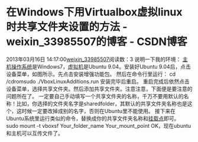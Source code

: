# 在Windows下用Virtualbox虚拟linux时共享文件夹设置的方法 - weixin_33985507的博客 - CSDN博客
2013年03月16日 14:17:00[weixin_33985507](https://me.csdn.net/weixin_33985507)阅读数：3
说明一下我的环境：
[主机操作系统](http://wenwen.soso.com/z/Search.e?sp=S%E4%B8%BB%E6%9C%BA%E6%93%8D%E4%BD%9C%E7%B3%BB%E7%BB%9F&ch=w.search.yjjlink&cid=w.search.yjjlink)是Windows7，[虚拟机](http://wenwen.soso.com/z/Search.e?sp=S%E8%99%9A%E6%8B%9F%E6%9C%BA&ch=w.search.yjjlink&cid=w.search.yjjlink)是Ubuntu 9.04。安装好Ubuntu 9.04后，点击设备菜单，如图所示。先点击安装增强功能包。
然后在命令行里运行：
cd /cdromsudo ./VboxLinuxAdditions.run
安装完毕后重启。
重启完成后依然点击设备菜单，选择共享文件夹。然后添加共享文件夹。注意注意，下面便是要注意的问题所在了。
一定要自己手动填写一个共享文件夹的名称，千万不要用默认的名称！比如，你选择的文件夹名字是sharedfolder，其默认的共享文件夹名称也是这个，这时候一定要改掉成别的名字，否则在Ubuntu里不能使用。
接下来在Ubuntu系统里运行类似的命令，替换成你的共享文件夹名称和[挂载点](http://wenwen.soso.com/z/Search.e?sp=S%E6%8C%82%E8%BD%BD%E7%82%B9&ch=w.search.yjjlink&cid=w.search.yjjlink)即可。
sudo mount -t vboxsf Your_folder_name Your_mount_point
OK，现在ubuntu和主机可以互传文件了。
